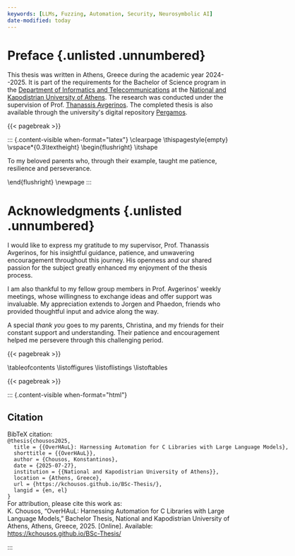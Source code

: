 ```yaml
---
keywords: [LLMs, Fuzzing, Automation, Security, Neurosymbolic AI]
date-modified: today
---
```

# Preface {.unlisted .unnumbered}

This thesis was written in Athens, Greece  during the academic year 2024--2025. It is part of the requirements for the Bachelor of Science program in the [Department of Informatics and Telecommunications](https://www.di.uoa.gr/en) at the [National and Kapodistrian University of Athens](https://en.uoa.gr/). The research was conducted under the supervision of Prof. [Thanassis Avgerinos](https://cgi.di.uoa.gr/~thanassis/). The completed thesis is also available through the university's digital repository [Pergamos](https://pergamos.lib.uoa.gr/).

{{< pagebreak >}}

<!-- Inscription/dedication page for pdf -->
::: {.content-visible when-format="latex"}
\clearpage
\thispagestyle{empty}
\vspace*{0.3\textheight}
\begin{flushright}
\itshape
 
To my beloved parents who, through their example, taught me patience, resilience and perseverance.

\end{flushright}
\newpage
:::

# Acknowledgments {.unlisted .unnumbered}

I would like to express my gratitude to my supervisor, Prof. Thanassis Avgerinos, for his insightful guidance, patience, and unwavering encouragement throughout this journey. His openness and our shared passion for the subject greatly enhanced my enjoyment of the thesis process.

I am also thankful to my fellow group members in Prof. Avgerinos' weekly meetings, whose willingness to exchange ideas and offer support was invaluable. My appreciation extends to Jorgen and Phaedon, friends who provided thoughtful input and advice along the way.

A special *thank you* goes to my parents, Christina, and my friends for their constant support and understanding. Their patience and encouragement helped me persevere through this challenging period.

{{< pagebreak >}}

\tableofcontents
\listoffigures
\listoflistings
\listoftables

{{< pagebreak >}}

::: {.content-visible when-format="html"}

<div id="quarto-appendix" class="default">
<section class="quarto-appendix-contents" id="quarto-citation"><h2 class="anchored quarto-appendix-heading" id="citation">Citation</h2><div><div class="quarto-appendix-secondary-label">BibTeX citation:</div>
<pre class="sourceCode code-with-copy quarto-appendix-bibtex"><code class="sourceCode bibtex">@thesis{chousos2025,
  title = {{OverHAuL}: Harnessing Automation for C Libraries with Large Language Models},
  shorttitle = {{OverHAuL}},
  author = {Chousos, Konstantinos},
  date = {2025-07-27},
  institution = {{National and Kapodistrian University of Athens}},
  location = {Athens, Greece},
  url = {https://kchousos.github.io/BSc-Thesis/},
  langid = {en, el}
}</code></pre>
<div class="quarto-appendix-secondary-label">For attribution, please cite this work as:</div><div id="ref-chousos2025" class="csl-entry quarto-appendix-citeas">
K. Chousos, <span>“OverHAuL: Harnessing Automation for C Libraries with Large Language Models,”</span> Bachelor Thesis, National and Kapodistrian University of Athens, Athens, Greece, 2025. [Online]. Available: <a href="https://kchousos.github.io/BSc-Thesis/">https://kchousos.github.io/BSc-Thesis/</a>
</div></div></section></div>

:::
